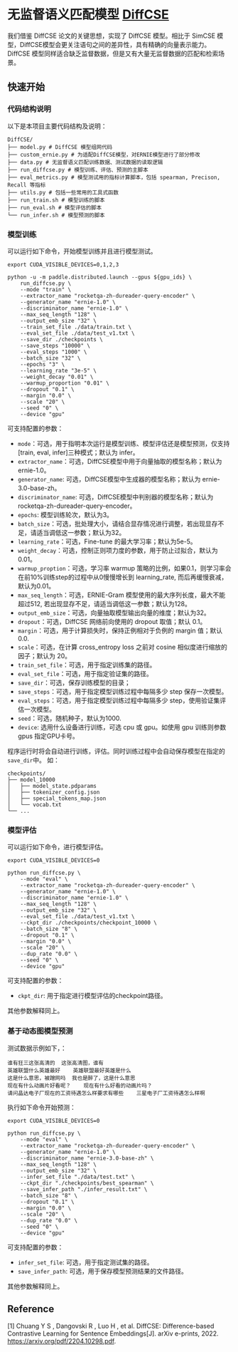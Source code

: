 # 无监督语义匹配模型 [DiffCSE](https://arxiv.org/pdf/2204.10298.pdf)

我们借鉴 DiffCSE 论文的关键思想，实现了 DiffCSE 模型。相比于 SimCSE 模型，DiffCSE模型会更关注语句之间的差异性，具有精确的向量表示能力。DiffCSE 模型同样适合缺乏监督数据，但是又有大量无监督数据的匹配和检索场景。

## 快速开始
### 代码结构说明

以下是本项目主要代码结构及说明：

```
DiffCSE/
├── model.py # DiffCSE 模型组网代码
├── custom_ernie.py # 为适配DiffCSE模型，对ERNIE模型进行了部分修改
├── data.py # 无监督语义匹配训练数据、测试数据的读取逻辑
├── run_diffcse.py # 模型训练、评估、预测的主脚本
├── eval_metrics.py # 模型测试用的指标计算脚本，包括 spearman, Precison, Recall 等指标
├── utils.py # 包括一些常用的工具式函数
├── run_train.sh # 模型训练的脚本
├── run_eval.sh # 模型评估的脚本
└── run_infer.sh # 模型预测的脚本
```

### 模型训练
可以运行如下命令，开始模型训练并且进行模型测试。

```shell
export CUDA_VISIBLE_DEVICES=0,1,2,3

python -u -m paddle.distributed.launch --gpus ${gpu_ids} \
    run_diffcse.py \
    --mode "train" \
    --extractor_name "rocketqa-zh-dureader-query-encoder" \
    --generator_name "ernie-1.0" \
    --discriminator_name "ernie-1.0" \
    --max_seq_length "128" \
    --output_emb_size "32" \
    --train_set_file ./data/train.txt \
    --eval_set_file ./data/test_v1.txt \
    --save_dir ./checkpoints \
    --save_steps "10000" \
    --eval_steps "1000" \
    --batch_size "32" \
    --epochs "3" \
    --learning_rate "3e-5" \
    --weight_decay "0.01" \
    --warmup_proportion "0.01" \
    --dropout "0.1" \
    --margin "0.0" \
    --scale "20" \
    --seed "0" \
    --device "gpu"
```

可支持配置的参数：
* `mode`：可选，用于指明本次运行是模型训练、模型评估还是模型预测，仅支持[train, eval, infer]三种模式；默认为 infer。
* `extractor_name`：可选，DiffCSE模型中用于向量抽取的模型名称；默认为 ernie-1.0。
* `generator_name`: 可选，DiffCSE模型中生成器的模型名称；默认为 ernie-3.0-base-zh。
* `discriminator_name`: 可选，DiffCSE模型中判别器的模型名称；默认为 rocketqa-zh-dureader-query-encoder。
* `epochs`: 模型训练轮次，默认为3。
* `batch_size`：可选，批处理大小，请结合显存情况进行调整，若出现显存不足，请适当调低这一参数；默认为32。
* `learning_rate`：可选，Fine-tune 的最大学习率；默认为5e-5。
* `weight_decay`：可选，控制正则项力度的参数，用于防止过拟合，默认为0.01。
* `warmup_proption`：可选，学习率 warmup 策略的比例，如果0.1，则学习率会在前10%训练step的过程中从0慢慢增长到 learning_rate, 而后再缓慢衰减，默认为0.01。
* `max_seq_length`：可选，ERNIE-Gram 模型使用的最大序列长度，最大不能超过512, 若出现显存不足，请适当调低这一参数；默认为128。
* `output_emb_size`：可选，向量抽取模型输出向量的维度；默认为32。
* `dropout`：可选，DiffCSE 网络前向使用的 dropout 取值；默认 0.1。
* `margin`：可选，用于计算损失时，保持正例相对于负例的 margin 值；默认 0.0.
* `scale`：可选，在计算 cross_entropy loss 之前对 cosine 相似度进行缩放的因子；默认为 20。
* `train_set_file`：可选，用于指定训练集的路径。
* `eval_set_file`：可选，用于指定验证集的路径。
* `save_dir`：可选，保存训练模型的目录；
* `save_steps`：可选，用于指定模型训练过程中每隔多少 step 保存一次模型。
* `eval_steps`：可选，用于指定模型训练过程中每隔多少 step，使用验证集评估一次模型。
* `seed`：可选，随机种子，默认为1000.
* `device`: 选用什么设备进行训练，可选 cpu 或 gpu。如使用 gpu 训练则参数 gpus 指定GPU卡号。

程序运行时将会自动进行训练，评估。同时训练过程中会自动保存模型在指定的`save_dir`中。
如：
```text
checkpoints/
├── model_10000
│   ├── model_state.pdparams
│   ├── tokenizer_config.json
│   ├── special_tokens_map.json
│   └── vocab.txt
└── ...
```

### 模型评估
可以运行如下命令，进行模型评估。

```shell
export CUDA_VISIBLE_DEVICES=0

python run_diffcse.py \
    --mode "eval" \
    --extractor_name "rocketqa-zh-dureader-query-encoder" \
    --generator_name "ernie-1.0" \
    --discriminator_name "ernie-1.0" \
    --max_seq_length "128" \
    --output_emb_size "32" \
    --eval_set_file ./data/test_v1.txt \
    --ckpt_dir ./checkpoints/checkpoint_10000 \
    --batch_size "8" \
    --dropout "0.1" \
    --margin "0.0" \
    --scale "20" \
    --dup_rate "0.0" \
    --seed "0" \
    --device "gpu"
```
可支持配置的参数：
* `ckpt_dir`: 用于指定进行模型评估的checkpoint路径。

其他参数解释同上。

### 基于动态图模型预测

测试数据示例如下，：
```text
谁有狂三这张高清的  这张高清图，谁有
英雄联盟什么英雄最好    英雄联盟最好英雄是什么
这是什么意思，被蹭网吗  我也是醉了，这是什么意思
现在有什么动画片好看呢？    现在有什么好看的动画片吗？
请问晶达电子厂现在的工资待遇怎么样要求有哪些    三星电子厂工资待遇怎么样啊
```

执行如下命令开始预测：
```shell
export CUDA_VISIBLE_DEVICES=0

python run_diffcse.py \
    --mode "eval" \
    --extractor_name "rocketqa-zh-dureader-query-encoder" \
    --generator_name "ernie-1.0" \
    --discriminator_name "ernie-3.0-base-zh" \
    --max_seq_length "128" \
    --output_emb_size "32" \
    --infer_set_file "./data/test.txt" \
    --ckpt_dir "./checkpoints/best_spearman" \
    --save_infer_path "./infer_result.txt" \
    --batch_size "8" \
    --dropout "0.1" \
    --margin "0.0" \
    --scale "20" \
    --dup_rate "0.0" \
    --seed "0" \
    --device "gpu"

```

可支持配置的参数：
* `infer_set_file`: 可选，用于指定测试集的路径。
* `save_infer_path`: 可选，用于保存模型预测结果的文件路径。

其他参数解释同上。


## Reference
[1] Chuang Y S ,  Dangovski R ,  Luo H , et al. DiffCSE: Difference-based Contrastive Learning for Sentence Embeddings[J]. arXiv e-prints, 2022. https://arxiv.org/pdf/2204.10298.pdf.
